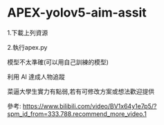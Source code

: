 # APEX-yolov5-aim-assit
1.下載上列資源

2.執行apex.py

模型不太準確(可以用自己訓練的模型)

利用 AI 達成人物追蹤

菜逼大學生實力有點弱,若有可修改方案或想法歡迎提供

參考: https://www.bilibili.com/video/BV1x64y1e7p5/?spm_id_from=333.788.recommend_more_video.1
